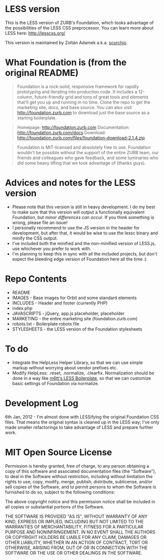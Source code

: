 LESS version
============

This is the LESS version of ZURB's Foundation, which tooks advantage of the possibilities of the LESS CSS preprocessor.
You can learn more about LESS here: http://lesscss.org/

This version is maintained by Zoltán Adamek a.k.a. [scorchio](https://github.com/scorchio).


What Foundation is (from the original README)
=============================================

> Foundation is a rock-solid, responsive framework for rapidly prototyping and iterating into production code. It includes a 12-column, future-friendly grid and tons of great tools and elements that'll get you up and running in no time. Clone the repo to get the marketing site, docs, and base source. You can also visit http://foundation.zurb.com to download just the base source as a starting boilerplate.

>Homepage:      http://foundation.zurb.com
>Documentation: http://foundation.zurb.com/docs
>Download:      http://foundation.zurb.com/files/foundation-download-2.1.4.zip

>Foundation is MIT-licensed and absolutely free to use. Foundation wouldn't be possible without the support of the entire ZURB team, our friends and colleagues who gave feedback, and some luminaries who did some heavy lifting that we took advantage of (thanks guys).


Advices and notes for the LESS version
======================================

* Please note that this version is still in heavy development. I do my best to make sure that this version will output a functionally equivalent Foundation, but *minor differences can occur*. If you think something is wrong, please file an issue!
* I personally recommend to use the JS version in the header for development, but after that, it would be wise to use the lessc binary and minify the CSS output.
* I've included both the minified and the non-minified version of LESS.js, use whichever you prefer to work with.
* I'm planning to keep this in sync with all the included projects, but don't expect the bleeding edge version of Foundation here all the time :)

Repo Contents
=============

* README
* IMAGES - Base images for Orbit and some standard elements
* INCLUDES - Header and footer (currently PHP)
* index.php
* JAVASCRIPTS - jQuery, app.js placeholder, placeholder
* MARKETING - the entire marketing site (foundation.zurb.com)
* robots.txt - Boilerplate robots file
* STYLESHEETS - the LESS version of the Foundation stylesheets

To do
=====
* Integrate the HelpLess Helper Library, so that we can use simple markup without worrying about vendor prefixes etc.
* Modify HelpLess: .reset, .normalize, .clearfix. Normalization should be done in a way like [m6tt's LESS Boilerplate](https://github.com/m6tt/less-boilerplate/blob/less/less/libs/boilerplate.less), so that we can customize basic settings of Foundation via normalize.

Development Log
===============

6th Jan, 2012 - I'm almost done with LESSifying the original Foundation CSS files. That means the original syntax is cleaned up in the LESS way; I've only made smaller refactorings to take advantage of LESS and prepare further work.

MIT Open Source License
=======================

Permission is hereby granted, free of charge, to any person obtaining a copy of this software and associated documentation files (the "Software"), to deal in the Software without restriction, including without limitation the rights to use, copy, modify, merge, publish, distribute, sublicense, and/or sell copies of the Software, and to permit persons to whom the Software is furnished to do so, subject to the following conditions:

The above copyright notice and this permission notice shall be included in all copies or substantial portions of the Software.

THE SOFTWARE IS PROVIDED "AS IS", WITHOUT WARRANTY OF ANY KIND, EXPRESS OR IMPLIED, INCLUDING BUT NOT LIMITED TO THE WARRANTIES OF MERCHANTABILITY, FITNESS FOR A PARTICULAR PURPOSE AND NONINFRINGEMENT. IN NO EVENT SHALL THE AUTHORS OR COPYRIGHT HOLDERS BE LIABLE FOR ANY CLAIM, DAMAGES OR OTHER LIABILITY, WHETHER IN AN ACTION OF CONTRACT, TORT OR OTHERWISE, ARISING FROM, OUT OF OR IN CONNECTION WITH THE SOFTWARE OR THE USE OR OTHER DEALINGS IN THE SOFTWARE.
